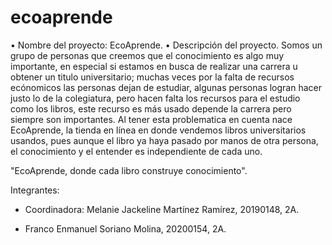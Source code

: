 # ecoaprende

• Nombre del proyecto: EcoAprende.
• Descripción del proyecto. Somos un grupo de personas que creemos que el conocimiento es algo muy importante, en especial si estamos en busca de realizar una carrera u obtener un titulo universitario; muchas veces por la falta de recursos ecónomicos las personas dejan de estudiar, algunas personas logran hacer justo lo de la colegiatura, pero hacen falta los recursos para el estudio como los libros, este recurso es más usado depende la carrera pero siempre son importantes.
Al tener esta problematica en cuenta nace EcoAprende, la tienda en línea en donde vendemos libros universitarios usandos, pues aunque el libro ya haya pasado por manos de otra persona, el conocimiento y el entender es independiente de cada uno.

"EcoAprende, donde cada libro construye conocimiento".

Integrantes:

- Coordinadora: Melanie Jackeline Martínez Ramírez, 20190148, 2A.

- Franco Enmanuel Soriano Molina, 20200154, 2A.
